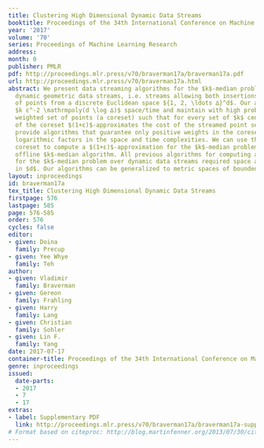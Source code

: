```yaml
---
title: Clustering High Dimensional Dynamic Data Streams
booktitle: Proceedings of the 34th International Conference on Machine Learning
year: '2017'
volume: '70'
series: Proceedings of Machine Learning Research
address: 
month: 0
publisher: PMLR
pdf: http://proceedings.mlr.press/v70/braverman17a/braverman17a.pdf
url: http://proceedings.mlr.press/v70/braverman17a.html
abstract: We present data streaming algorithms for the $k$-median problem in high-dimensional
  dynamic geometric data streams, i.e. streams allowing both insertions and deletions
  of points from a discrete Euclidean space ${1, 2, \ldots ∆}^d$. Our algorithms use
  $k ε^-2 \mathrmpoly(d \log ∆)$ space/time and maintain with high probability a small
  weighted set of points (a coreset) such that for every set of $k$ centers the cost
  of the coreset $(1+ε)$-approximates the cost of the streamed point set. We also
  provide algorithms that guarantee only positive weights in the coreset with additional
  logarithmic factors in the space and time complexities. We can use this positively-weighted
  coreset to compute a $(1+ε)$-approximation for the $k$-median problem by any efficient
  offline $k$-median algorithm. All previous algorithms for computing a $(1+ε)$-approximation
  for the $k$-median problem over dynamic data streams required space and time exponential
  in $d$. Our algorithms can be generalized to metric spaces of bounded doubling dimension.
layout: inproceedings
id: braverman17a
tex_title: Clustering High Dimensional Dynamic Data Streams
firstpage: 576
lastpage: 585
page: 576-585
order: 576
cycles: false
editor:
- given: Doina
  family: Precup
- given: Yee Whye
  family: Teh
author:
- given: Vladimir
  family: Braverman
- given: Gereon
  family: Frahling
- given: Harry
  family: Lang
- given: Christian
  family: Sohler
- given: Lin F.
  family: Yang
date: 2017-07-17
container-title: Proceedings of the 34th International Conference on Machine Learning
genre: inproceedings
issued:
  date-parts:
  - 2017
  - 7
  - 17
extras:
- label: Supplementary PDF
  link: http://proceedings.mlr.press/v70/braverman17a/braverman17a-supp.pdf
# Format based on citeproc: http://blog.martinfenner.org/2013/07/30/citeproc-yaml-for-bibliographies/
---
```

